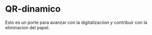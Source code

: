 # QR-dinamico
Esto es un porte para avanzar con la digitalizaciion y contribuir con la eliminacion del papel.
